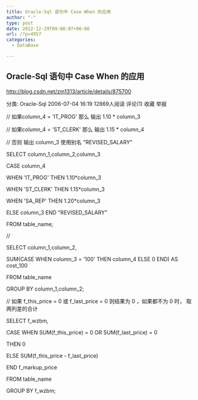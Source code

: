```yaml
---
title: Oracle-Sql 语句中 Case When 的应用
author: "-"
type: post
date: 2012-12-29T09:08:07+00:00
url: /?p=4957
categories:
  - DataBase

---
```

## Oracle-Sql 语句中 Case When 的应用
http://blog.csdn.net/zm1313/article/details/875700

分类:  Oracle-Sql 2006-07-04 16:19 12869人阅读 评论(1) 收藏 举报

// 如果column_4 = 'IT_PROG' 那么 输出 1.10 * column_3

// 如果column_4 = 'ST_CLERK' 那么 输出 1.15 * column_4

// 否则 输出 column_3 使用别名 "REVISED_SALARY"

SELECT column_1,column_2,column_3

CASE column_4

WHEN 'IT_PROG' THEN 1.10*column_3

WHEN 'ST_CLERK' THEN 1.15*column_3

WHEN 'SA_REP' THEN 1.20*column_3

ELSE column_3 END "REVISED_SALARY"

FROM table_name;

//

SELECT column_1,column_2,

SUM(CASE WHEN column_3 = '100' THEN column_4 ELSE 0 END) AS cost_100

FROM table_name

GROUP BY column_1,column_2;

// 如果 f_this_price = 0 或 f_last_price = 0 则结果为 0 ，如果都不为 0 时， 取两列差的合计

SELECT f_wzbm,

CASE WHEN SUM(f_this_price) = 0 OR SUM(f_last_price) = 0

THEN 0

ELSE SUM(f_this_price - f_last_price)

END f_markup_price

FROM table_name

GROUP BY f_wzbm;